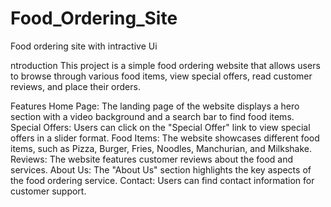 # Food_Ordering_Site
Food ordering site with intractive Ui


ntroduction This project is a simple food ordering website that allows users to browse through various food items, view special offers, read customer reviews, and place their orders.

Features Home Page: The landing page of the website displays a hero section with a video background and a search bar to find food items. Special Offers: Users can click on the "Special Offer" link to view special offers in a slider format. Food Items: The website showcases different food items, such as Pizza, Burger, Fries, Noodles, Manchurian, and Milkshake. Reviews: The website features customer reviews about the food and services. About Us: The "About Us" section highlights the key aspects of the food ordering service. Contact: Users can find contact information for customer support.
